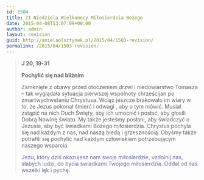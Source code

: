 ```yaml
---
id: 1504
title: II Niedziela Wielkanocy Miłosierdzia Bożego
date: 2015-04-08T13:07:09+00:00
author: admin
layout: revision
guid: http://anielaolsztynek.pl/2015/04/1503-revision/
permalink: /2015/04/1503-revision/
---
```

> **J 20, 19-31**
> 
> **Pochylić się nad bliźnim**
> 
> Zamknięte z obawy przed otoczeniem drzwi i niedowiarstwo Tomasza &#8211; tak wyglądała sytuacja pierwszej wspólnoty chrześcijan po zmartwychwstaniu Chrystusa. Wciąż jeszcze brakowało im wiary w to, że Jezus pokonał śmierć i odwagi , aby o tym mówić. Musiał zstąpić na nich Duch Święty, aby ich umocnić i posłać, aby głosili Dobrą Nowinę światu. My także jesteśmy posłani, aby świadczyć o Jezusie, aby być świadkami Bożego miłosierdzia. Chrystus pochyla się nad każdym z nas, nad naszą biedą i grzesznością. Obyśmy także potrafili się pochylić nad każdym człowiekiem potrzebującym naszego wsparcia.
> 
> <span style="color: #666699;">Jezu, który dziś okazujesz nam swoje miłosierdzie, uzdolnij nas, słabych ludzi, do bycia świadkami Twojego miłosierdzia. Oddal od nas wszelki lęk i pychę.</span>